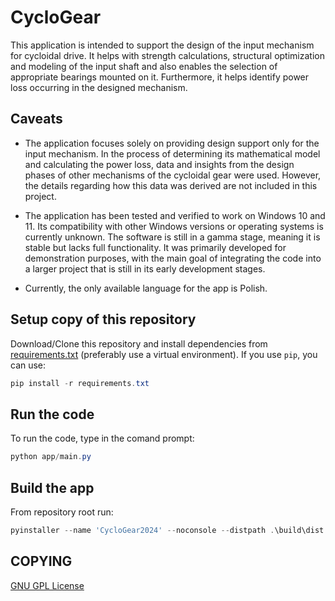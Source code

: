 # CycloGear

This application is intended to support the design of the input mechanism for cycloidal drive. It helps with strength calculations, structural optimization and modeling of the input shaft and also enables the selection of appropriate bearings mounted on it. Furthermore, it helps identify power loss occurring in the designed mechanism.

## Caveats

- The application focuses solely on providing design support only for the input mechanism. In the process of determining its mathematical model and calculating the power loss, data and insights from the design phases of other mechanisms of the cycloidal gear were used. However, the details regarding how this data was derived are not included in this project.

- The application has been tested and verified to work on Windows 10 and 11. Its compatibility with other Windows versions or operating systems is currently unknown. The software is still in a gamma stage, meaning it is stable but lacks full functionality. It was primarily developed for demonstration purposes, with the main goal of integrating the code into a larger project that is still in its early development stages.

- Currently, the only available language for the app is Polish.

## Setup copy of this repository 
Download/Clone this repository and install dependencies from [requirements.txt](requirements.txt) (preferably use a virtual environment). If you use ```pip```, you can use:

```ps1
pip install -r requirements.txt
```
## Run the code
To run the code, type in the comand prompt:

```ps1
python app/main.py
```

## Build the app
From repository root run:

```ps1
pyinstaller --name 'CycloGear2024' --noconsole --distpath .\build\dist --specpath .\build\spec .\app\main.py ; Copy-Item -Path ".\data" -Destination ".\build\dist\CycloGear2024\data" -Recurse
```

## COPYING
[GNU GPL License](COPYING)
